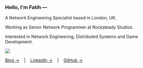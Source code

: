 ### Hello, I'm Fatih —

A Network Engineering Specialist based in London, UK.

Working as Senior Network Programmer at Rocksteady Studios.

Interested in Network Engineering, Distributed Systems and Game Development.

![](https://{{site.api_host}}/pixel.gif)

[Blog →](https://mfatihmar.com/blog)
&nbsp;&nbsp;&nbsp;|&nbsp;&nbsp;&nbsp;
[LinkedIn →](https://linkedin.com/in/mfatihmar)
&nbsp;&nbsp;&nbsp;|&nbsp;&nbsp;&nbsp;
[GitHub →](https://github.com/mfatihmar)
